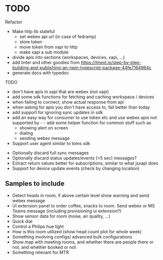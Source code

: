 # TODO


Refactor
- Make http lib stateful
  - set webex api url (in case of fedramp)
  - store token
  - move token from xapi to http
  - make xapi a sub module
- divide apis into sections (workspaces, devices, xapi, ...)
- add linter and other goodies from https://itnext.io/step-by-step-building-and-publishing-an-npm-typescript-package-44fe7164964c
- generate docs with typedoc

TODO
- don't have apis in xapi that are webex (not xapi)
- add some sdk functions for fetching and caching workspace / devices
- when failing to connect, show actual response from api
- when asking for apis you don't have access to, fail better than today
- add support for ignoring sync updates in sdk
- add an easy way for consumer to use token etc and use webex apis not supported by - - add some helper function for common stuff such as
  - showing alert on screen
  - dialing
  - sending webex message
- Support user agent similar to toms sdk


* Optionally discard full sync messages
* Optionally discard status updates/events (>5 sec) messages?
* Extract return values better for subscriptions, similar to what jsxapi does
* Support for device update events (check by changing location)


## Samples to include

* Detect heads in room, if above certain level show warning and send webex message
* UI extension panel to order coffee, snacks to room. Send webex or MS Teams message (including provisioning ui extension?)
* Show sensor data for room (noise, air quality, …)
* Quick dial
* Control a Philips hue light
* How is this room utilized (show head count plot for whole week)
* Something involving configs/ advanced bulk configurations
* Show map with meeting rooms, and whether there are people there or not, and whether booked or not
* Something relevant for MTR